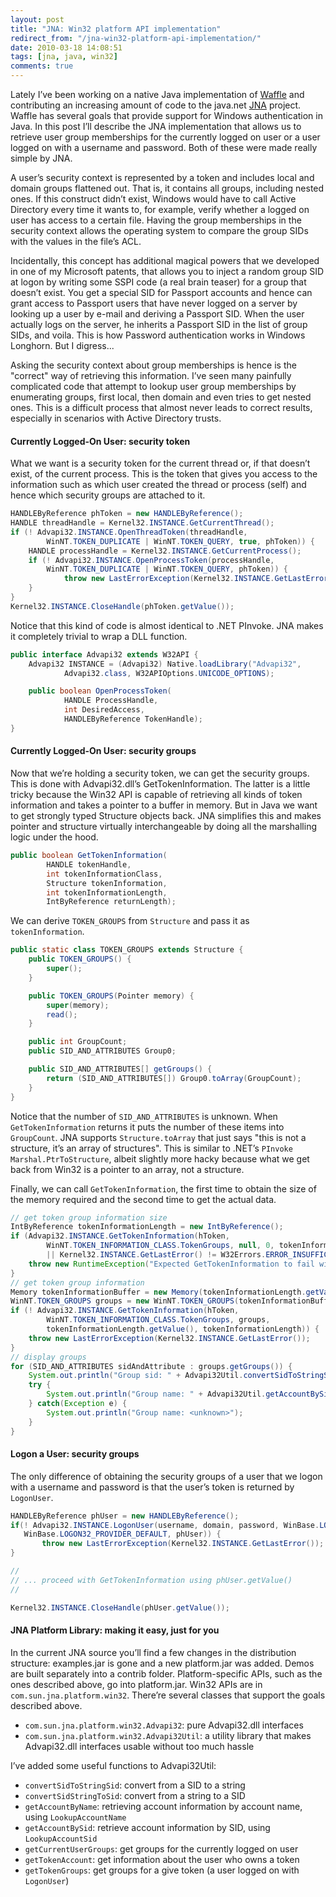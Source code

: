 ```yaml
---
layout: post
title: "JNA: Win32 platform API implementation"
redirect_from: "/jna-win32-platform-api-implementation/"
date: 2010-03-18 14:08:51
tags: [jna, java, win32]
comments: true
---
```

Lately I’ve been working on a native Java implementation of [Waffle](https://github.com/dblock/waffle) and contributing an increasing amount of code to the java.net [JNA](http://jna.java.net) project. Waffle has several goals that provide support for Windows authentication in Java. In this post I’ll describe the JNA implementation that allows us to retrieve user group memberships for the currently logged on user or a user logged on with a username and password. Both of these were made really simple by JNA.

A user’s security context is represented by a token and includes local and domain groups flattened out. That is, it contains all groups, including nested ones. If this construct didn’t exist, Windows would have to call Active Directory every time it wants to, for example, verify whether a logged on user has access to a certain file. Having the group memberships in the security context allows the operating system to compare the group SIDs with the values in the file’s ACL.

Incidentally, this concept has additional magical powers that we developed in one of my Microsoft patents, that allows you to inject a random group SID at logon by writing some SSPI code (a real brain teaser) for a group that doesn’t exist. You get a special SID for Passport accounts and hence can grant access to Passport users that have never logged on a server by looking up a user by e-mail and deriving a Passport SID. When the user actually logs on the server, he inherits a Passport SID in the list of group SIDs, and voila. This is how Password authentication works in Windows Longhorn. But I digress...

Asking the security context about group memberships is hence is the "correct" way of retrieving this information. I’ve seen many painfully complicated code that attempt to lookup user group memberships by enumerating groups, first local, then domain and even tries to get nested ones. This is a difficult process that almost never leads to correct results, especially in scenarios with Active Directory trusts.

#### Currently Logged-On User: security token

What we want is a security token for the current thread or, if that doesn’t exist, of the current process. This is the token that gives you access to the information such as which user created the thread or process (self) and hence which security groups are attached to it.

```java
HANDLEByReference phToken = new HANDLEByReference();
HANDLE threadHandle = Kernel32.INSTANCE.GetCurrentThread();
if (! Advapi32.INSTANCE.OpenThreadToken(threadHandle,
        WinNT.TOKEN_DUPLICATE | WinNT.TOKEN_QUERY, true, phToken)) {
    HANDLE processHandle = Kernel32.INSTANCE.GetCurrentProcess();
    if (! Advapi32.INSTANCE.OpenProcessToken(processHandle,
        WinNT.TOKEN_DUPLICATE | WinNT.TOKEN_QUERY, phToken)) {
            throw new LastErrorException(Kernel32.INSTANCE.GetLastError());
    }
}
Kernel32.INSTANCE.CloseHandle(phToken.getValue());
```

Notice that this kind of code is almost identical to .NET PInvoke. JNA makes it completely trivial to wrap a DLL function.

```java
public interface Advapi32 extends W32API {
    Advapi32 INSTANCE = (Advapi32) Native.loadLibrary("Advapi32",
            Advapi32.class, W32APIOptions.UNICODE_OPTIONS);

    public boolean OpenProcessToken(
            HANDLE ProcessHandle,
            int DesiredAccess,
            HANDLEByReference TokenHandle);
}
```

#### Currently Logged-On User: security groups

Now that we’re holding a security token, we can get the security groups. This is done with Advapi32.dll’s GetTokenInformation. The latter is a little tricky because the Win32 API is capable of retrieving all kinds of token information and takes a pointer to a buffer in memory. But in Java we want to get strongly typed Structure objects back. JNA simplifies this and makes pointer and structure virtually interchangeable by doing all the marshalling logic under the hood.

```java
public boolean GetTokenInformation(
        HANDLE tokenHandle,
        int tokenInformationClass,
        Structure tokenInformation,
        int tokenInformationLength,
        IntByReference returnLength);
```

We can derive `TOKEN_GROUPS` from `Structure` and pass it as `tokenInformation`.

```java
public static class TOKEN_GROUPS extends Structure {
    public TOKEN_GROUPS() {
        super();
    }

    public TOKEN_GROUPS(Pointer memory) {
        super(memory);
        read();
    }

    public int GroupCount;
    public SID_AND_ATTRIBUTES Group0;

    public SID_AND_ATTRIBUTES[] getGroups() {
        return (SID_AND_ATTRIBUTES[]) Group0.toArray(GroupCount);
    }
}
```

Notice that the number of `SID_AND_ATTRIBUTES` is unknown. When `GetTokenInformation` returns it puts the number of these items into `GroupCount`. JNA supports `Structure.toArray` that just says "this is not a structure, it’s an array of structures". This is similar to .NET’s `PInvoke Marshal.PtrToStructure`, albeit slightly more hacky because what we get back from Win32 is a pointer to an array, not a structure.

Finally, we can call `GetTokenInformation`, the first time to obtain the size of the memory required and the second time to get the actual data.

```java
// get token group information size
IntByReference tokenInformationLength = new IntByReference();
if (Advapi32.INSTANCE.GetTokenInformation(hToken,
        WinNT.TOKEN_INFORMATION_CLASS.TokenGroups, null, 0, tokenInformationLength)
        || Kernel32.INSTANCE.GetLastError() != W32Errors.ERROR_INSUFFICIENT_BUFFER) {
    throw new RuntimeException("Expected GetTokenInformation to fail with ERROR_INSUFFICIENT_BUFFER");
}
// get token group information
Memory tokenInformationBuffer = new Memory(tokenInformationLength.getValue());
WinNT.TOKEN_GROUPS groups = new WinNT.TOKEN_GROUPS(tokenInformationBuffer);
if (! Advapi32.INSTANCE.GetTokenInformation(hToken,
        WinNT.TOKEN_INFORMATION_CLASS.TokenGroups, groups,
        tokenInformationLength.getValue(), tokenInformationLength)) {
    throw new LastErrorException(Kernel32.INSTANCE.GetLastError());
}
// display groups
for (SID_AND_ATTRIBUTES sidAndAttribute : groups.getGroups()) {
    System.out.println("Group sid: " + Advapi32Util.convertSidToStringSid(sidAndAttribute.Sid));
    try {
        System.out.println("Group name: " + Advapi32Util.getAccountBySid(sidAndAttribute.Sid).name);
    } catch(Exception e) {
        System.out.println("Group name: <unknown>");
    }
}
```

#### Logon a User: security groups

The only difference of obtaining the security groups of a user that we logon with a username and password is that the user’s token is returned by `LogonUser`.

```java
HANDLEByReference phUser = new HANDLEByReference();
if(! Advapi32.INSTANCE.LogonUser(username, domain, password, WinBase.LOGON32_LOGON_NETWORK,
   WinBase.LOGON32_PROVIDER_DEFAULT, phUser)) {
       throw new LastErrorException(Kernel32.INSTANCE.GetLastError());
}

//
// ... proceed with GetTokenInformation using phUser.getValue()
//

Kernel32.INSTANCE.CloseHandle(phUser.getValue());
```

#### JNA Platform Library: making it easy, just for you

In the current JNA source you’ll find a few changes in the distribution structure: examples.jar is gone and a new platform.jar was added. Demos are built separately into a contrib folder. Platform-specific APIs, such as the ones described above, go into platform.jar. Win32 APIs are in `com.sun.jna.platform.win32`. There’re several classes that support the goals described above.

- `com.sun.jna.platform.win32.Advapi32`: pure Advapi32.dll interfaces
- `com.sun.jna.platform.win32.Advapi32Util`: a utility library that makes Advapi32.dll interfaces usable without too much hassle

I’ve added some useful functions to Advapi32Util:

- `convertSidToStringSid`: convert from a SID to a string
- `convertSidStringToSid`: convert from a string to a SID
- `getAccountByName`: retrieving account information by account name, using `LookupAccountName`
- `getAccountBySid`: retrieve account information by SID, using `LookupAccountSid`
- `getCurrentUserGroups`: get groups for the currently logged on user
- `getTokenAccount`: get information about the user who owns a token
- `getTokenGroups`: get groups for a give token (a user logged on with `LogonUser`)
